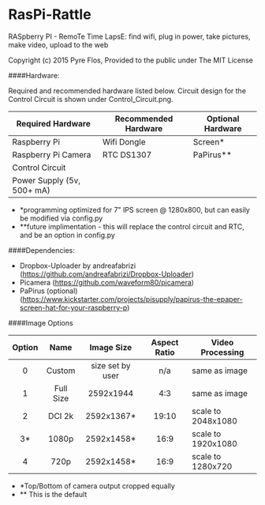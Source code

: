 # RasPi-Rattle
RASpberry PI - RemoTe Time LapsE: find wifi, plug in power, take pictures, make video, upload to the web

Copyright (c) 2015 Pyre Flos, Provided to the public under The MIT License

####Hardware:

Required and recommended hardware listed below. Circuit design for the Control Circuit is shown under Control_Circuit.png.

| Required Hardware | Recommended Hardware | Optional Hardware |
| ----- | ----- | ----- |
| Raspberry Pi | Wifi Dongle | Screen* |
| Raspberry Pi Camera | RTC DS1307 | PaPirus** | 
| Control Circuit |  |  |  |
| Power Supply (5v, 500+ mA) |  |  |
* *programming optimized for 7" IPS screen @ 1280x800, but can easily be modified via config.py
* **future implimentation - this will replace the control circuit and RTC, and be an option in config.py

####Dependencies:

* Dropbox-Uploader by andreafabrizi  (https://github.com/andreafabrizi/Dropbox-Uploader)
* Picamera (https://github.com/waveform80/picamera)
* PaPirus (optional) (https://www.kickstarter.com/projects/pisupply/papirus-the-epaper-screen-hat-for-your-raspberry-p)

####Image Options

| Option | Name | Image Size | Aspect Ratio| Video Processing |
| :-----: | :-----: | :-----: | :-----: | ----- |
| 0 | Custom | size set by user | n/a | same as image |
| 1 | Full Size | 2592x1944 | 4:3 | same as image |
| 2 | DCI 2k | 2592x1367* | 19:10 | scale to 2048x1080 |
| 3* | 1080p | 2592x1458* | 16:9 | scale to 1920x1080 |
| 4 | 720p | 2592x1458* | 16:9 | scale to 1280x720 |
* *Top/Bottom of camera output cropped equally
* ** This is the default

